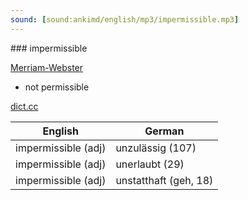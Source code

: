 ```yaml
---
sound: [sound:ankimd/english/mp3/impermissible.mp3]
---
```


\### impermissible

[Merriam-Webster](https://www.merriam-webster.com/dictionary/impermissible)

- not permissible

[dict.cc](https://www.dict.cc/impermissible)

| English        | German       |
| -------------- | ------------ |
| impermissible (adj) | unzulässig (107) |
| impermissible (adj) | unerlaubt (29) |
| impermissible (adj) | unstatthaft (geh, 18) |
